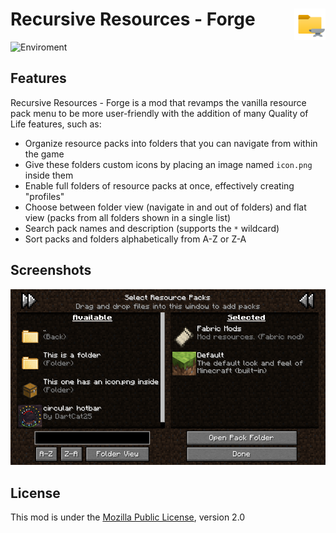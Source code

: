 # Recursive Resources - Forge <img src="src/main/resources/icon.png" align="right" width="50">

![Enviroment](https://img.shields.io/badge/Enviroment-Client-purple)

## Features

Recursive Resources - Forge is a mod that revamps the vanilla resource pack menu to be more user-friendly with the addition of many Quality of Life features, such as:

- Organize resource packs into folders that you can navigate from within the game
- Give these folders custom icons by placing an image named `icon.png` inside them
- Enable full folders of resource packs at once, effectively creating "profiles"
- Choose between folder view (navigate in and out of folders) and flat view (packs from all folders shown in a single list)
- Search pack names and description (supports the `*` wildcard)
- Sort packs and folders alphabetically from A-Z or Z-A

## Screenshots

<div align="center">

<img src="img/example.png" width="650">

</div>

## License

This mod is under the [Mozilla Public License](LICENSE), version 2.0
